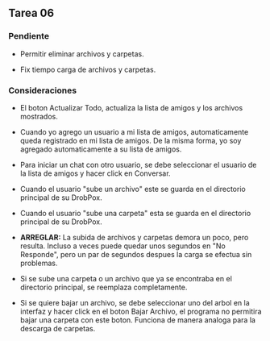 ﻿## Tarea 06

### Pendiente

* Permitir eliminar archivos y carpetas.

* Fix tiempo carga de archivos y carpetas.


### Consideraciones

* El boton Actualizar Todo, actualiza la lista de amigos y los archivos mostrados.

* Cuando yo agrego un usuario a mi lista de amigos, automaticamente queda registrado en mi lista de amigos. De la misma forma, yo soy agregado automaticamente a su lista de amigos.

* Para iniciar un chat con otro usuario, se debe seleccionar el usuario de la lista de amigos y hacer click en Conversar.

* Cuando el usuario "sube un archivo" este se guarda en el directorio principal de su DrobPox.

* Cuando el usuario "sube una carpeta" esta se guarda en el directorio principal de su DrobPox.

* **ARREGLAR:** La subida de archivos y carpetas demora un poco, pero resulta. Incluso a veces puede quedar unos segundos en "No Responde", pero un par de segundos despues la carga se efectua sin problemas.

* Si se sube una carpeta o un archivo que ya se encontraba en el directorio principal, se reemplaza completamente.

* Si se quiere bajar un archivo, se debe seleccionar uno del arbol en la interfaz y hacer click en el boton Bajar Archivo, el programa no permitira bajar una carpeta con este boton. Funciona de manera analoga para la descarga de carpetas.


